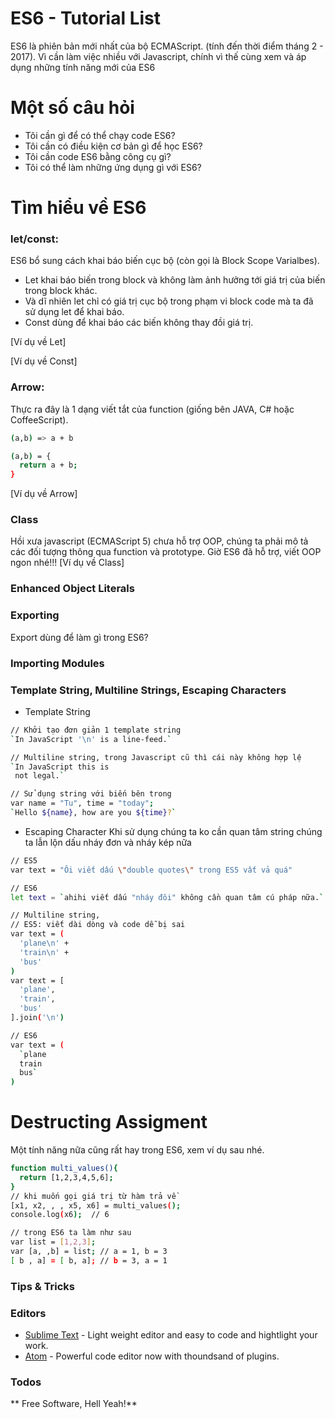 # ES6 - Tutorial List

ES6 là phiên bản mới nhất của bộ ECMAScript.
(tính đến thời điểm tháng 2 - 2017). Vì cần làm việc nhiều với Javascript, chính vì thế cùng xem và áp dụng những tính năng mới của ES6

# Một số câu hỏi
* Tôi cần gì để có thể chạy code ES6?
* Tôi cần có điều kiện cơ bản gì để học ES6?
* Tôi cần code ES6 bằng công cụ gì?
* Tôi có thể làm những ứng dụng gì với ES6?

# Tìm hiểu về ES6
### let/const:
ES6 bổ sung cách khai báo biến cục bộ (còn gọi là Block Scope Varialbes).
* Let khai báo biến trong block và không làm ảnh hưởng tới giá trị của biến trong block khác.
* Và dĩ nhiên let chỉ có giá trị cục bộ trong phạm vi block code mà ta đã sử dụng let để khai báo.
* Const dùng để khai báo các biến không thay đồi giá trị.

[Ví dụ về Let]

[Ví dụ về Const]

### Arrow:
Thực ra đây là 1 dạng viết tắt của function (giống bên JAVA, C# hoặc CoffeeScript).

```sh
(a,b) => a + b
```

```sh
(a,b) = {
  return a + b;
}
```

[Ví dụ về Arrow]

### Class
Hồi xưa javascript (ECMAScript 5) chưa hỗ trợ OOP, chúng ta phải mô tả các đối tượng thông qua function và prototype.
Giờ ES6 đã hỗ trợ, viết OOP ngon nhé!!!
[Ví dụ về Class]

### Enhanced Object Literals
### Exporting
Export dùng để làm gì trong ES6?
### Importing Modules
### Template String, Multiline Strings, Escaping Characters

* Template String

```sh
// Khởi tạo đơn giản 1 template string
`In JavaScript '\n' is a line-feed.`
```

```sh
// Multiline string, trong Javascript cũ thì cái này không hợp lệ
`In JavaScript this is
 not legal.`
```

```sh
// Sử dụng string với biến bên trong
var name = "Tu", time = "today";
`Hello ${name}, how are you ${time}?`
```

* Escaping Character
Khi sử dụng chúng ta ko cần quan tâm string chúng ta lẫn lộn dấu nháy đơn và nháy kép nữa

```sh
// ES5
var text = "Ôi viết dấu \"double quotes\" trong ES5 vất vả quá"

// ES6
let text = `ahihi viết dấu "nháy đôi" không cần quan tâm cú pháp nữa.`

```

```sh
// Multiline string,
// ES5: viết dài dòng và code dễ bị sai
var text = (
  'plane\n' +
  'train\n' +
  'bus'
)
var text = [
  'plane',
  'train',
  'bus'
].join('\n')

// ES6
var text = (
  `plane
  train
  bus`
)
```

# Destructing Assigment
Một tính năng nữa cũng rất hay trong ES6, xem ví dụ sau nhé.

```sh
function multi_values(){
  return [1,2,3,4,5,6];
}
// khi muốn gọi giá trị từ hàm trả về
[x1, x2, , , x5, x6] = multi_values();
console.log(x6);  // 6

// trong ES6 ta làm như sau
var list = [1,2,3];
var [a, ,b] = list; // a = 1, b = 3
[ b , a] = [ b, a]; // b = 3, a = 1
```

### Tips & Tricks

### Editors

* [Sublime Text] - Light weight editor and easy to code and hightlight your work.
* [Atom] - Powerful code editor now with thoundsand of plugins.

### Todos



** Free Software, Hell Yeah!**

[//]: # (These are reference links used in the body of this note and get stripped out when the markdown processor does its job. There is no need to format nicely because it shouldn't be seen. Thanks SO - http://stackoverflow.com/questions/4823468/store-comments-in-markdown-syntax)

   [Sublime Text]: <https://www.sublimetext.com/>
   [Atom]: <https://atom.io/>
